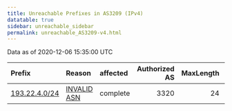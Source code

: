 ```yaml
---
title: Unreachable Prefixes in AS3209 (IPv4)
datatable: true
sidebar: unreachable_sidebar
permalink: unreachable_AS3209-v4.html
---
```


Data as of 2020-12-06 15:35:00 UTC


<div class="datatable-begin"></div>

| Prefix                                               | Reason                                                                                              | affected   |   Authorized AS |   MaxLength | Anchor                                         |   unreachable /24s |
|:-----------------------------------------------------|:----------------------------------------------------------------------------------------------------|:-----------|----------------:|------------:|:-----------------------------------------------|-------------------:|
| [193.22.4.0/24](https://stat.ripe.net/193.22.4.0/24) | [INVALID ASN](https://rpki-validator.ripe.net/announcement-preview?asn=AS3209&prefix=193.22.4.0/24) | complete   |            3320 |          24 | [RIPE](unreachable_RIPE_NCC_RPKI_Root-v4.html) |                  1 |

<div class="datatable-end"></div>